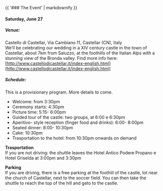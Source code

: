 <div class="heading">
<div class="text_line left"></div>
{{ '### The Event' | markdownify }}
<div class="text_line right"></div>
</div>

#### Saturday, June 27

##### Venue:
  Castello di Castellar, Via Cambiano 11, Castellar (CN), Italy  
  We’ll be celebrating our wedding in a XIV century castle in the town of Castellar, about 7km from Saluzzo, at the foothills of the Italian Alps with a stunning view of the Bronda valley. Find more info here: [http://www.castellodicastellar.it/index-english.html](http://www.castellodicastellar.it/index-english.html)

##### Schedule:
This is a provisionary program. More details to come.

 * Welcome: from 3:30pm
 * Ceremony starts: 4:30pm
 * Picture time: 5:15- 6:00pm
 * Guided tour of the castle: two groups, at 6:00 e 6:30pm
 * Aperitivo- style reception (finger food and drinks): 6:00- 8:00pm
 * Seated dinner: 8:00- 10:30pm
 * Cake: 10:30pm
 * Trasportation to the hotel: from 10:30pm onwards on demand
 
**Trasportation**  
If you are not driving: the shuttle leaves the Hotel Antico Podere Propano e Hotel Griselda at 3:00pm and 3:30pm

**Parking**  
If you are driving, there is a free parking at the foothill of the castle, lot near the church of Castellar, next to the soccer field. You can then take the shuttle to reach the top of the hill and geto to the castle.

